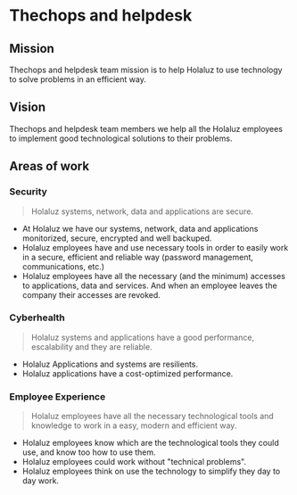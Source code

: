 # Thechops and helpdesk

## Mission

Thechops and helpdesk team mission is to help Holaluz to use technology to solve problems in an efficient way.

## Vision

Thechops and helpdesk team members we help all the Holaluz employees to implement good technological solutions to their problems.

## Areas of work

### Security

> Holaluz systems, network, data and applications are secure.

* At Holaluz we have our systems, network, data and applications monitorized, secure, encrypted and well backuped.
* Holaluz employees have and use necessary tools in order to easily work in a secure, efficient and reliable way (password management, communications, etc.)
* Holaluz employees have all the necessary (and the minimum) accesses to applications, data and services. And when an employee leaves the company their accesses are revoked.

### Cyberhealth

> Holaluz systems and applications have a good performance, escalability and they are reliable.

* Holaluz Applications and systems are resilients.
* Holaluz applications have a cost-optimized performance.

### Employee Experience

> Holaluz employees have all the necessary technological tools and knowledge to work in a easy, modern and efficient way.

* Holaluz employees know which are the technological tools they could use, and know too how to use them.
* Holaluz employees could work without "technical problems".
* Holaluz employees think on use the technology to simplify they day to day work.
